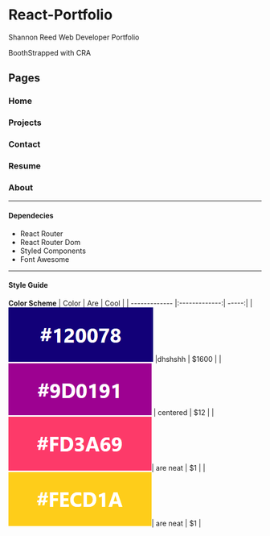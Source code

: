 # React-Portfolio
Shannon Reed Web Developer Portfolio

BoothStrapped with CRA

## Pages

### Home
### Projects
### Contact
### Resume
### About
_____________________
#### Dependecies
- React Router
- React Router Dom
- Styled Components
- Font Awesome
__________
#### Style Guide
**Color Scheme** 
| Color       | Are           | Cool  |
| ------------- |:-------------:| -----:|
| ![#120078](/projectassets/120078.png)   |dhshshh | $1600 |
| ![#9D0191](/projectassets/9D0191.png) | centered      |   $12 |
| ![#FD3A69](/projectassets/FD3A69.png)| are neat      |    $1 |
| ![#FECD1A](/projectassets/FECD1A.png)| are neat      |    $1 |